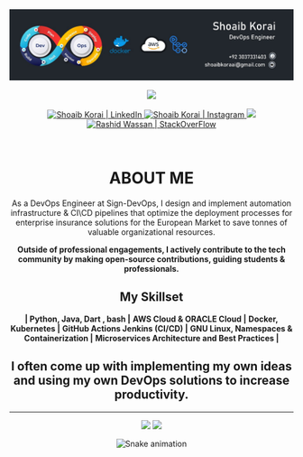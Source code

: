 <div align="center" width="50">
<img src="./assets/images/banner.jpeg">

<div align="center">
	
![](https://komarev.com/ghpvc/?username=shoaibkorai&color=blueviolet&label=Profile+Views)
	


<a href="https://www.linkedin.com/in/shoaibkorai/">
  <img height="60" alt="Shoaib Korai | LinkedIn"  src="https://user-images.githubusercontent.com/60597290/173852531-4343e250-e3cb-4bdb-b84f-50695c64aa12.png"/>
</a> 
<a href="https://www.instagram.com/realshoaibkorai">
  <img height="60" alt="Shoaib Korai | Instagram"  src="https://user-images.githubusercontent.com/60597290/173852523-c34e15e4-dc3b-4c2a-a5a4-d460b96e4151.png" />
</a>
<a href="https://twitter.com/realshoaibkorai_">
    <img height="60" src="https://user-images.githubusercontent.com/60597290/173852545-4b8a3257-69ac-42ad-895e-bb842fd60372.png" />
</a> 
<a href="https://stackoverflow.com/users/15750590/rashid-wassan">
  <img height="60" alt="Rashid Wassan | StackOverFlow" src="https://user-images.githubusercontent.com/60597290/173852537-7dc3093c-1ecc-4106-b0b3-7aa572d0449d.png" />
</a>

<div></div>


&nbsp;

<h1 align="center">
  ABOUT ME
</h1>
  
<p><p/>	
As a DevOps Engineer at  Sign-DevOps, I design and implement automation infrastructure & CI\CD pipelines that optimize the deployment processes for enterprise insurance solutions for the European Market to save tonnes of valuable organizational resources. 

 **Outside of professional engagements, I actively contribute to the tech community by making open-source contributions, guiding students & professionals.**
<h2 align="center">
  My Skillset
</h2>

**| Python, Java, Dart , bash |**
**AWS Cloud & ORACLE Cloud |**
**Docker, Kubernetes |**
**GitHub Actions  Jenkins (CI/CD) |**
**GNU Linux, Namespaces & Containerization |**
**Microservices Architecture and Best Practices |**

## I often come up with implementing my own ideas and using my own DevOps solutions to increase productivity.

<div><div/>
<hr>
<p align="center">
  <img width="400px" src="https://github-readme-stats.vercel.app/api?username=shoaibkorai&theme=radical&hide_border=true&include_all_commits=true&count_private=true" />
  <!-- <img width="400px" height="300" src="https://github-readme-stats.vercel.app/api?username=shoaibkorai&theme=radical&hide_border=true&include_all_commits=true&count_private=true" /> -->
  <img width="400px"   src="https://github-readme-streak-stats.herokuapp.com/?user=shoaibkorai&theme=radical&hide_border=true" />
  <!-- <img width="400px" height="300" src="https://github-readme-streak-stats.herokuapp.com/?user=shoaibkorai&theme=radical&hide_border=true" /> -->

![Snake animation](https://github.com/shoaibkorai/thepiyushmalhotra/blob/output/github-contribution-grid-snake.svg)
</p>